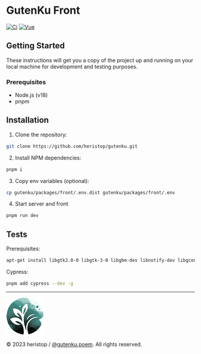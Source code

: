 # GutenKu Front

[![Ci](https://github.com/heristop/gutenku/actions/workflows/vue.yaml/badge.svg)](https://github.com/heristop/gutenku/actions/workflows/vue.yaml)
[![Vue](https://img.shields.io/badge/vue-3-brightgreen.svg)](https://vuejs.org/)

## Getting Started

These instructions will get you a copy of the project up and running on your local machine for development and testing purposes.

### Prerequisites

- Node.js (v18)
- pnpm

## Installation

1. Clone the repository:

```bash
git clone https://github.com/heristop/gutenku.git
```

2. Install NPM dependencies:

```bash
pnpm i
```

3. Copy env variables (optional):

```bash
cp gutenku/packages/front/.env.dist gutenku/packages/front/.env
```

4. Start server and front

```bash
pnpm run dev
```

## Tests

Prerequisites:

```bash
apt-get install libgtk2.0-0 libgtk-3-0 libgbm-dev libnotify-dev libgconf-2-4 libnss3 libxss1 libasound2 libxtst6 xauth xvfb
```

Cypress:

```bash
pnpm add cypress --dev -g
```

---

![GutenKu Logo](/assets/logo/gutenku.png)

<footer>
    <p>© 2023 heristop / <a href="https://instagram.com/gutenku.poem" target="_blank">@gutenku.poem</a>. All rights reserved.</p>
</footer>

